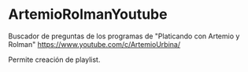 # ArtemioRolmanYoutube
 Buscador de preguntas de los programas de "Platicando con Artemio y Rolman"
 https://www.youtube.com/c/ArtemioUrbina/

Permite creación de playlist.
